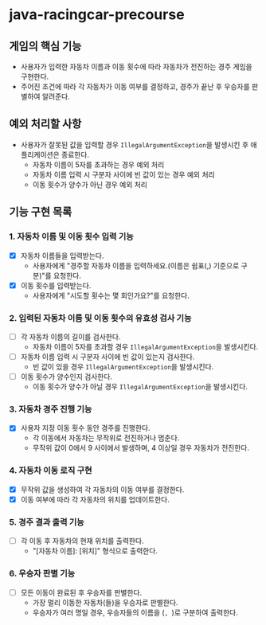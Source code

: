 # java-racingcar-precourse

## 게임의 핵심 기능

- 사용자가 입력한 자동차 이름과 이동 횟수에 따라 자동차가 전진하는 경주 게임을 구현한다.
- 주어진 조건에 따라 각 자동차가 이동 여부를 결정하고, 경주가 끝난 후 우승자를 판별하여 알려준다.

## 예외 처리할 사항

- 사용자가 잘못된 값을 입력할 경우 `IllegalArgumentException`을 발생시킨 후 애플리케이션은 종료한다.
  - 자동차 이름이 5자를 초과하는 경우 예외 처리
  - 자동차 이름 입력 시 구분자 사이에 빈 값이 있는 경우 예외 처리
  - 이동 횟수가 양수가 아닌 경우 예외 처리

## 기능 구현 목록

### 1. 자동차 이름 및 이동 횟수 입력 기능

- [x] 자동차 이름들을 입력받는다.
  - 사용자에게 "경주할 자동차 이름을 입력하세요.(이름은 쉼표(,) 기준으로 구분)"를 요청한다.
- [x] 이동 횟수를 입력받는다.
  - 사용자에게 "시도할 횟수는 몇 회인가요?"를 요청한다.

### 2. 입력된 자동차 이름 및 이동 횟수의 유효성 검사 기능

- [ ] 각 자동차 이름의 길이를 검사한다.
  - 자동차 이름이 5자를 초과할 경우 `IllegalArgumentException`을 발생시킨다.
- [ ] 자동차 이름 입력 시 구분자 사이에 빈 값이 있는지 검사한다.
  - 빈 값이 있을 경우 `IllegalArgumentException`을 발생시킨다.
- [ ] 이동 횟수가 양수인지 검사한다.
  - 이동 횟수가 양수가 아닐 경우 `IllegalArgumentException`을 발생시킨다.

### 3. 자동차 경주 진행 기능

- [x] 사용자 지정 이동 횟수 동안 경주를 진행한다.
  - 각 이동에서 자동차는 무작위로 전진하거나 멈춘다.
  - 무작위 값이 0에서 9 사이에서 발생하며, 4 이상일 경우 자동차가 전진한다.

### 4. 자동차 이동 로직 구현

- [x] 무작위 값을 생성하여 각 자동차의 이동 여부를 결정한다.
- [x] 이동 여부에 따라 각 자동차의 위치를 업데이트한다.

### 5. 경주 결과 출력 기능

- [ ] 각 이동 후 자동차의 현재 위치를 출력한다.
  - "[자동차 이름]: [위치]" 형식으로 출력한다.

### 6. 우승자 판별 기능

- [ ] 모든 이동이 완료된 후 우승자를 판별한다.
  - 가장 멀리 이동한 자동차(들)을 우승자로 판별한다.
  - 우승자가 여러 명일 경우, 우승자들의 이름을 (`, `)로 구분하여 출력한다.

